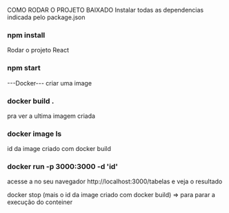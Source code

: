 COMO RODAR O PROJETO BAIXADO
Instalar todas as dependencias indicada pelo package.json
### npm install

Rodar o projeto React 
### npm start


---Docker---
criar uma image
### docker build .
pra ver a ultima imagem criada
### docker image ls
id da image criado com docker build
### docker run -p 3000:3000 -d 'id'

acesse a no seu navegador http://localhost:3000/tabelas e veja o resultado

docker stop (mais o id da image criado com docker build) => para parar a execução do conteiner
